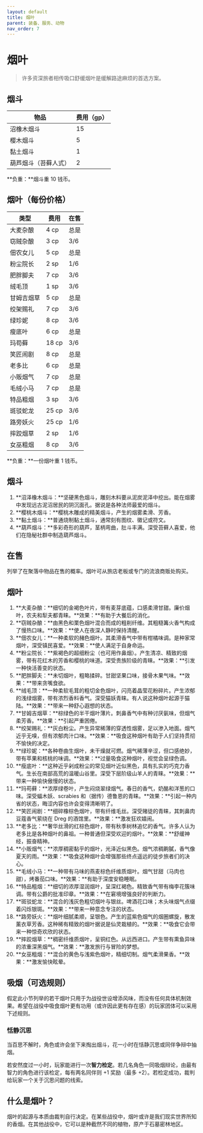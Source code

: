 ```yaml
---
layout: default
title: 烟叶
parent: 装备、服务、动物
nav_order: 7
---
```


# 烟叶

> 许多资深旅者相传吸口舒缓烟叶是缓解路途麻烦的首选方案。

## 烟斗

| 物品 | 费用（gp） |
| --------------------------- | --------- |
| 沼橡木烟斗 | 15 |
| 樱木烟斗 | 5 |
| 黏土烟斗 | 1 |
| 葫芦烟斗（苔藓人式） | 2 |

**负重：**烟斗重 10 钱币。

## 烟叶（每份价格）

| 类型 | 费用 | 在售 |
| ------------------ | ----- | ------------ |
| 大麦杂酿 | 4 cp | 总是 |
| 窃贼杂酿 | 3 cp | 3/6 |
| 佃农女儿 | 5 cp | 总是 |
| 粉尘院长 | 2 sp | 1/6 |
| 肥胖脚夫 | 7 cp | 3/6 |
| 绒毛顶 | 1 sp | 3/6 |
| 甘姆吉烟草 | 5 cp | 总是 |
| 绞架赐礼 | 7 cp | 3/6 |
| 绿珍妮 | 8 cp | 3/6 |
| 瘦底叶 | 6 cp | 总是 |
| 玛苟藓 | 18 cp | 3/6 |
| 笑匠闹剧 | 8 cp | 总是 |
| 老多比 | 6 cp | 总是 |
| 小贩烟气 | 7 cp | 总是 |
| 毛绒小马 | 7 cp | 总是 |
| 特品粗烟 | 3 sp | 3/6 |
| 斑驳蛇龙 | 25 cp | 3/6 |
| 路旁妖火 | 25 cp | 1/6 |
| 摔跤烟草 | 2 sp | 1/6 |
| 女巫粗烟 | 8 cp | 3/6 |

**负重：**一份烟叶重 1 钱币。

## 烟斗

1. **沼泽橡木烟斗：**坚硬黑色烟斗，雕刻木料要从泥炭泥泽中挖出。能在烟雾中发现远古泥沼居民的阴沉面孔。据说是各种法师最爱的烟斗。
2. **樱桃木烟斗：**樱桃木雕成的精美烟斗，产生的烟雾柔滑、芳香。
3. **黏土烟斗：**普通烧制黏土烟斗，通常刻有图纹、徽记或符文。
4. **葫芦烟斗：**多彩奇形的葫芦，茎柄弯曲，肚斗丰满。深受苔藓人喜爱，他们在隐秘社群中制造葫芦烟斗。

## 在售

列举了在聚落中物品在售的概率。烟叶可从旅店老板或专门的流浪商贩处购买。

## 烟叶

1. **大麦杂酿：**细切的金褐色叶片，带有麦芽底蕴，口感柔滑甘甜。廉价烟叶，农夫和犁夫都青睐。**效果：**有助于大餐后的消化。
2. **窃贼杂酿：**由黑色和栗色烟叶混合而成的粗削纤维。其粗糙篝火香气构成了慢热口味。**效果：**使人在夜深人静时保持清醒。
3. **佃农女儿：**一种柔软的赭色烟叶。其柔滑香气中带有柑橘味调。是种家常烟叶，深受镇民喜爱。**效果：**使人满足于自身命运。
4. **粉尘院长：**紫褐色的超细粉尘（也可用作鼻烟）。产生清凉、精致的烟雾，带有花红木的芳香和樱桃的味道。深受贵族阶级的青睐。**效果：**引发一种快活善变的状态。
5. **肥胖脚夫：**未切烟叶，粗略揉碎。甘甜坚果口味，接骨木果气味。**效果：**带来贪嘴食欲。
6. **绒毛顶：**一种柔软毛茸的粗切金色烟叶，闪亮着晶莹花粉碎片。产生浓郁的浅绿烟雾，带有浓烈香料香气。深受猫妖青睐。有人说这种烟叶起源于猫陆。**效果：**带来一种舒心遐想的状态。
7. **甘姆吉烟草：**棕绿色的半干烟叶薄片。刺鼻香气中有种讨厌氨味，但烟气柔芳香。**效果：**引起严重困倦。
8. **绞架赐礼：**灰白粉尘。产生异常稀薄的穿透性烟雾，足以渗入地面。烟气近乎无嗅，但有浓郁肉汁口味。**效果：**吸食这种烟叶有助于人们坚持贯彻不愉快的决定。
9. **绿珍妮：**各种卷曲生烟叶，未干燥就可燃。烟气稀薄辛涩，但口感绝妙，带有苹果和核桃的味调。**效果：**过量吸食这种烟叶，视觉会呈绿色调。
10. **瘦底叶：**这种近乎剁成粉尘的常见烟叶近似黑色，具有扎实的巧克力香气。生长在南部高荒的温暖山谷里。深受下层阶级山羊人的青睐。**效果：**带来一种愉快傲慢的状态。
11. **玛苟藓：**浓厚绿卷叶，产生闷烧翠绿烟气。春日的香气，奶酪和洋葱的口味。深受蝠木妖、scrabies 和（据传）德鲁恩的青睐。**效果：**引起一种内省的状态，晦涩内容也许会变得清晰明了。
12. **笑匠闹剧：**细碎橡棕色烟叶，带有纤维毛丝。深受赌徒的青睐，其刺鼻肉豆蔻香气萦绕在 Dreg 的酒馆里。**效果：**激发狂欢嬉闹。
13. **老多比：**奢华丝滑的红棕色烟叶，带有秋季树林追忆的香气。许多人认为老多比是各种烟叶的鼻祖。一种普通但深受欢迎的烟叶。**效果：**舒缓神经，振奋精神。
14. **小贩烟气：**浓厚稠密黏乎的烟叶，光泽近似黑色。烟气浓稠齁膩，香气像夏天的雨。**效果：**吸食这种烟叶会增强那些终点遥远的徒步旅者们的决心。
15. **毛绒小马：**一种带有马味的燕麦棕色纤维质烟叶。烟气甘甜（马肉也甜），烤番茄口味。**效果：**有助于深度安稳睡眠。
16. **特品粗烟：**细切的浓厚湿润烟叶，呈深红褐色。精致香气带有梅李花簇味调。带有公爵的批准印章。**效果：**在窘境增强良好的判断力。
17. **斑驳蛇龙：**混合的浅灰色粗切烟叶与银丝。啤酒花口味；木头味烟气点缀着闪烁银斑。**效果：**带来一种意念专注的状态。
18. **路旁妖火：**烟叶细腻柔顺，呈银色。产生的蓝紫色烟气的烟圈螺旋，散发薰衣草芳香。这种稀有精致的烟叶据说是仙灵栽植的。**效果：**吸食它会带来一种惊奇欢欣的状态。
19. **摔跤烟草：**稠密纤维质烟叶，呈铜红色。从远西进口。产生带有熏鱼异味的浓重深黑烟气。**效果：**激发旅行与冒险的梦想。
20. **女巫粗烟：**混合的黄色与浅紫色烟叶，精细切制。烟气柔滑果香。**效果：**激发愉快眩晕。

## 吸烟（可选规则）

假定此小节列举的若干烟叶只用于为战役世设增添风味，而没有任何具体机制效果。希望在战役中吸食烟叶更有功用（或许因此更有存在感）的玩家团体可以采用下述规则。

### 恬静沉思

当百思不解时，角色或许会坐下来掏出烟斗，花一小时在恬静沉思或同伴争辩中抽烟。

若安然度过一小时，玩家能进行一次**智力检定**。若几名角色一同吸烟辩论，由最有智力的角色进行该检定，每有两名同伴则 +1 奖励（最多 +2）。若检定成功，裁判给玩家一个关于沉思问题的线索。

## 什么是烟叶？

烟叶的起源与本质由裁判自行决定。在某些战役中，烟叶或许是我们现实世界所知的香烟。在其他战役中，它可以是种截然不同的植物，原产于石墓密林地区。
